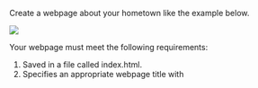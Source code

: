 ﻿Create a webpage about your hometown like the example below.

![](Aspose.Words.b6f508f0-f8c9-4eab-bc23-c82311e41900.001.png)

Your webpage must meet the following requirements:

1. Saved in a file called index.html.
1. Specifies an appropriate webpage title with <title> tags.
1. Uses <h1> tags containing the hometown name followed by 3 sections, each using <section> tags.
1. The 1st section should contain a heading in <h2> tags entitled "Location". A single paragraph should briefly describe the town's location.
1. The 2nd section should contain a heading in <h2> tags entitled "About". Create at least 3 subsections that each use <section> tags with <h3> headings. Each subsection should have a single paragraph describing something about your hometown.
1. The 3rd section should contain a heading in <h2> tags entitled "Things To Do". Create an unordered list of interesting things to do in your hometown.

**Instructions:**

- Add comments wherever required, Should follow HTML comments format
- Follow HTML best practices
- Your commit message should be meaningful
- Your pull request should have meaningful description
- Reachout to your mentor if required
